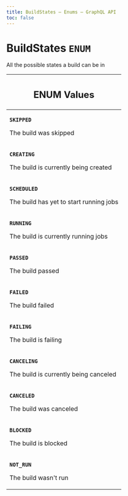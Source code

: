 ```yaml
---
title: BuildStates – Enums – GraphQL API
toc: false
---
```

<!--
  _____   ____    _   _  ____ _______   ______ _____ _____ _______
  |  __  / __   |  | |/ __ __   __| |  ____|  __ _   _|__   __|
  | |  | | |  | | |  | | |  | | | |    | |__  | |  | || |    | |
  | |  | | |  | | | . ` | |  | | | |    |  __| | |  | || |    | |
  | |__| | |__| | | |  | |__| | | |    | |____| |__| || |_   | |
  |_____/ ____/  |_| _|____/  |_|    |______|_____/_____|  |_|
  This file is auto-generated by script/generate_graphql_api_content.sh,
  please build the schema.json by running `rails api:graph:export`
  with https://github.com/buildkite/buildkite/,
  replace the content in data/graphql_data_schema.json
  and run the generation script `./scripts/generate-graphql-api-content.sh`.
-->
<!-- vale off -->
<h1 class="has-pills" data-algolia-exclude>
  BuildStates
  <span class="pill pill--enum pill--normal-case pill--large"><code>ENUM</code></span>
</h1>
<!-- vale on -->


<p>All the possible states a build can be in</p>










<table class="responsive-table responsive-table--single-column-rows">
  <thead>
    <th>
      <h2 data-algolia-exclude>ENUM Values</h2>
    </th>
  </thead>
  <tbody>
    <tr><td><p><strong><code>SKIPPED</code></strong></p><p>The build was skipped</p></td></tr><tr><td><p><strong><code>CREATING</code></strong></p><p>The build is currently being created</p></td></tr><tr><td><p><strong><code>SCHEDULED</code></strong></p><p>The build has yet to start running jobs</p></td></tr><tr><td><p><strong><code>RUNNING</code></strong></p><p>The build is currently running jobs</p></td></tr><tr><td><p><strong><code>PASSED</code></strong></p><p>The build passed</p></td></tr><tr><td><p><strong><code>FAILED</code></strong></p><p>The build failed</p></td></tr><tr><td><p><strong><code>FAILING</code></strong></p><p>The build is failing</p></td></tr><tr><td><p><strong><code>CANCELING</code></strong></p><p>The build is currently being canceled</p></td></tr><tr><td><p><strong><code>CANCELED</code></strong></p><p>The build was canceled</p></td></tr><tr><td><p><strong><code>BLOCKED</code></strong></p><p>The build is blocked</p></td></tr><tr><td><p><strong><code>NOT_RUN</code></strong></p><p>The build wasn't run</p></td></tr>
  </tbody>
</table>
